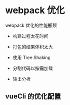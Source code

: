# webpack 优化

webpack 优化的性能瓶颈
- 构建过程太花时间
- 打包的结果体积太大

- 使用 Tree Shaking
- 分割代码以按需加载
- 输出分析

## vueCli 的优化配置